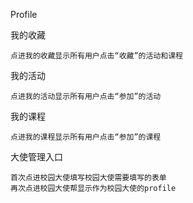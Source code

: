 Profile

我的收藏

```
点进我的收藏显示所有用户点击“收藏”的活动和课程
```

我的活动

```
点进我的活动显示所有用户点击“参加”的活动
```

我的课程

```
点进我的课程显示所有用户点击“参加”的课程
```

大使管理入口

```
首次点进校园大使填写校园大使需要填写的表单
再次点进校园大使帮显示作为校园大使的profile
```





